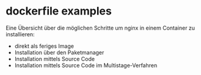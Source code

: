 # dockerfile examples

Eine Übersicht über die möglichen Schritte um nginx in einem Container zu installieren:

* direkt als feriges Image
* Installation über den Paketmanager
* Installation mittels Source Code
* Installation mittels Source Code im Multistage-Verfahren